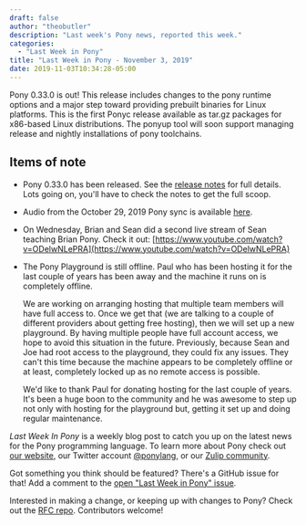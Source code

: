 ```yaml
---
draft: false
author: "theobutler"
description: "Last week's Pony news, reported this week."
categories:
  - "Last Week in Pony"
title: "Last Week in Pony - November 3, 2019"
date: 2019-11-03T10:34:28-05:00
---
```


Pony 0.33.0 is out! This release includes changes to the pony runtime options and a major step toward providing prebuilt binaries for Linux platforms. This is the first Ponyc release available as tar.gz packages for x86-based Linux distributions. The ponyup tool will soon support managing release and nightly installations of pony toolchains.
<!-- more -->

## Items of note

- Pony 0.33.0 has been released. See the [release notes](https://www.ponylang.io/blog/2019/11/0.33.0-released/) for full details. Lots going on, you'll have to check the notes to get the full scoop.

- Audio from the October 29, 2019 Pony sync is available [here](https://sync-recordings.ponylang.io/r/2019_10_29.m4a).

- On Wednesday, Brian and Sean did a second live stream of Sean teaching Brian Pony. Check it out: [https://www.youtube.com/watch?v=ODelwNLePRA](https://www.youtube.com/watch?v=ODelwNLePRA)

- The Pony Playground is still offline. Paul who has been hosting it for the last couple of years has been away and the machine it runs on is completely offline.

    We are working on arranging hosting that multiple team members will have full access to. Once we get that (we are talking to a couple of different providers about getting free hosting), then we will set up a new playground. By having multiple people have full account access, we hope to avoid this situation in the future. Previously, because Sean and Joe had root access to the playground, they could fix any issues. They can't this time because the machine appears to be completely offline or at least, completely locked up as no remote access is possible.

    We'd like to thank Paul for donating hosting for the last couple of years. It's been a huge boon to the community and he was awesome to step up not only with hosting for the playground but, getting it set up and doing regular maintenance.

_Last Week In Pony_ is a weekly blog post to catch you up on the latest news for the Pony programming language. To learn more about Pony check out [our website](https://ponylang.io), our Twitter account [@ponylang](https://twitter.com/ponylang), or our [Zulip community](https://ponylang.zulipchat.com).

Got something you think should be featured? There's a GitHub issue for that! Add a comment to the [open "Last Week in Pony" issue](https://github.com/ponylang/ponylang.github.io/issues?q=is%3Aissue+is%3Aopen+label%3Alast-week-in-pony).

Interested in making a change, or keeping up with changes to Pony? Check out the [RFC repo](https://github.com/ponylang/rfcs). Contributors welcome!
